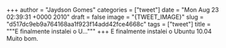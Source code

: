 
+++
author = "Jaydson Gomes"
categories = ["tweet"]
date = "Mon Aug 23 02:39:31 +0000 2010"
draft = false
image = "{TWEET_IMAGE}"
slug = "d517dc9eb9a764168aa1f923f14add42fce4668c"
tags = ["tweet"]
title = """E finalmente instalei o U..."""
+++
E finalmente instalei o Ubuntu 10.04 Muito bom.
